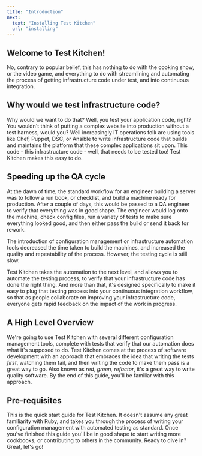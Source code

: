 ```yaml
---
title: "Introduction"
next:
  text: "Installing Test Kitchen"
  url: "installing"
---
```


## Welcome to Test Kitchen!

No, contrary to popular belief, this has nothing to do with the cooking show, or the video game, and everything to do with streamlining and automating the process of getting infrastructure code under test, and into continuous integration.  

## Why would we test infrastructure code?

Why would we want to do that?  Well, you test your application code, right?  You wouldn't think of putting a complex website into production without a test harness, would you?  Well increasingly IT operations folk are using tools like Chef, Puppet, DSC, or Ansible to write infrastructure code that builds and maintains the platform that these complex applications sit upon.  This code - this infrastructure code - well, that needs to be tested too!  Test Kitchen makes this easy to do.

## Speeding up the QA cycle

At the dawn of time, the standard workflow for an engineer building a server was to follow a run book, or checklist, and build a machine ready for production.  After a couple of days, this would be passed to a QA engineer to verify that everything was in good shape.  The engineer would log onto the machine, check config files, run a variety of tests to make sure everything looked good, and then either pass the build or send it back for rework.

The introduction of configuration management or infrastructure automation tools decreased the time taken to build the machines, and increased the quality and repeatability of the process.  However, the testing cycle is still slow.

Test Kitchen takes the automation to the next level, and allows you to automate the testing process, to verify that your infrastructure code has done the right thing.  And more than that, it's designed specifically to make it easy to plug that testing process into your continuous integration workflow, so that as people collaborate on improving your infrastructure code, everyone gets rapid feedback on the impact of the work in progress.

## A High Level Overview

We're going to use Test Kitchen with several different configuration management tools, complete with tests that verify that our automation does what it's supposed to do.  Test Kitchen comes at the process of software development with an approach that embraces the idea that writing the tests *first*, watching them fail, and then writing the code to make them pass is a great way to go.  Also known as *red, green, refactor*, it's a great way to write quality software.  By the end of this guide, you'll be familiar with this approach.

## Pre-requisites

This is the quick start guide for Test Kitchen.  It doesn't assume any great familiarity with Ruby, and takes you through the process of writing your configuration management with automated testing as standard.  Once you've finished this guide you'll be in good shape to start writing more cookbooks, or contributing to others in the community.  Ready to dive in? Great, let's go!
